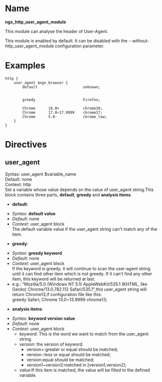 # Name #

**ngx\_http\_user\_agent\_module**

This module can analyse the header of User-Agent.

This module is enabled by default. It can be disabled with the --without-http_user_agent_module configuration parameter.

# Examples #

	http {
		user_agent $ngx_browser {
			default                     unknown;


			greedy                      Firefox;

			Chrome      18.0+           chrome18;
			Chrome      17.0~17.9999    chrome17;
			Chrome      5.0-            chrome_low;
		}
	}

# Directives #

## user_agent ##

Syntax: user_agent $variable_name   
Default: none   
Context: http   
Set a variable whose value depends on the value of user_agent string.This block contains three parts, **default**, **greedy** and **analysis items**.

* **default**:         
 - *Syntax*: **default   value**           
 - *Default*: none           
 - *Context*: user_agent block  
 The default variable value if the user_agent string can't match any of the item.     

* **greedy**:   
 - *Syntax*: **greedy   keyword**   
 - *Default*: none  
 - *Context*: user_agent block  
 If the keyword is greedy, it will continue to scan the user-agent string until it can find other item which is not greedy. If it can't find any other item, this keyword will be returned at last.    
  - e.g.: "Mozilla/5.0 (Windows NT 5.1) AppleWebKit/535.1 (KHTML, like Gecko) Chrome/13.0.782.112 Safari/535.1",this user_agent string will return Chrome13,if configuration file like this:    
	greedy                  Safari;
	Chrome  13.0~13.9999    chrome13;

* **analysis items**:
 - *Syntax*: **keyword version value**
 - *Default*: none
 - *Context*: user_agent block
      - *keyword*: This is the word we want to match from the user_agent string.
      - *version*: the version of keyword.
         - version\+:greater or equal should be matched;
	     - version\-:less or equal should be matched;
	     - version:equal should be matched;
	     - version1~version2:matched in [version1,version2];
      - *value*:If this item is matched, the value will be filled to the defined variable.

